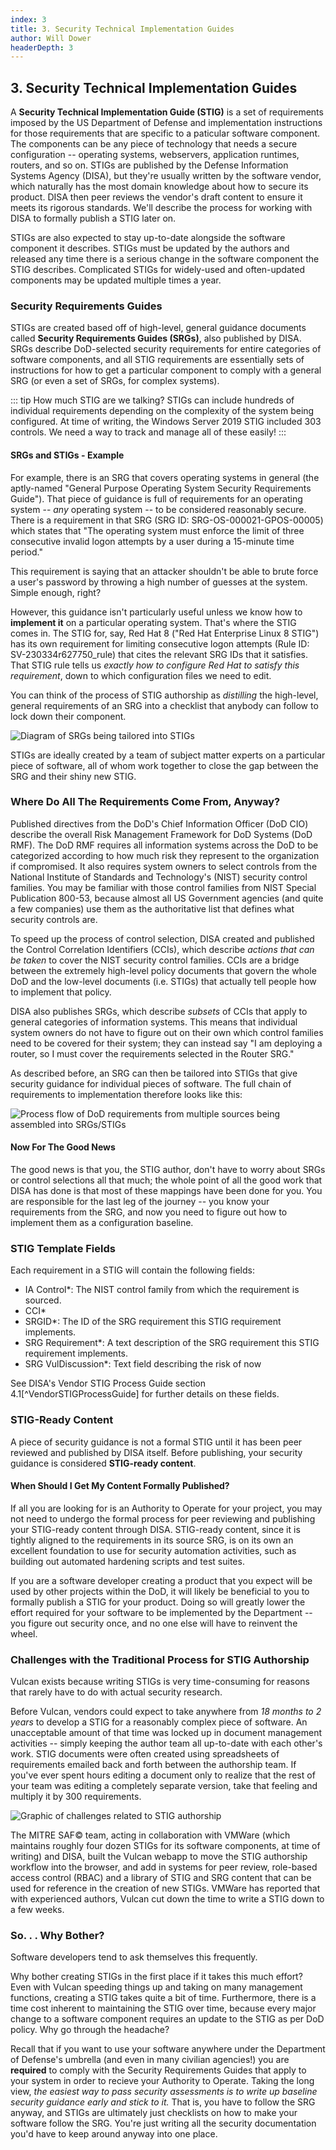 ```yaml
---
index: 3
title: 3. Security Technical Implementation Guides
author: Will Dower
headerDepth: 3
---
```


## 3. Security Technical Implementation Guides

A **Security Technical Implementation Guide (STIG)** is a set of requirements imposed by the US Department of Defense and implementation instructions for those requirements that are specific to a paticular software component. The components can be any piece of technology that needs a secure configuration -- operating systems, webservers, application runtimes, routers, and so on. STIGs are published by the Defense Information Systems Agency (DISA), but they're usually written by the software vendor, which naturally has the most domain knowledge about how to secure its product. DISA then peer reviews the vendor's draft content to ensure it meets its rigorous standards. We'll describe the process for working with DISA to formally publish a STIG later on.

STIGs are also expected to stay up-to-date alongside the software component it describes. STIGs must be updated by the authors and released any time there is a serious change in the software component the STIG describes. Complicated STIGs for widely-used and often-updated components may be updated multiple times a year.

### Security Requirements Guides

STIGs are created based off of high-level, general guidance documents called **Security Requirements Guides (SRGs)**, also published by DISA. SRGs describe DoD-selected security requirements for entire categories of software components, and all STIG requirements are essentially sets of instructions for how to get a particular component to comply with a general SRG (or even a set of SRGs, for complex systems).

::: tip How much STIG are we talking?
STIGs can include hundreds of individual requirements depending on the complexity of the system being configured. At time of writing, the Windows Server 2019 STIG included 303 controls. We need a way to track and manage all of these easily!
:::

#### SRGs and STIGs - Example

For example, there is an SRG that covers operating systems in general (the aptly-named "General Purpose Operating System Security Requirements Guide"). That piece of guidance is full of requirements for an operating system -- *any* operating system -- to be considered reasonably secure. There is a requirement in that SRG (SRG ID: SRG-OS-000021-GPOS-00005) which states that "The operating system must enforce the limit of three consecutive invalid logon attempts by a user during a 15-minute time period."

This requirement is saying that an attacker shouldn't be able to brute force a user's password by throwing a high number of guesses at the system. Simple enough, right?

However, this guidance isn't particularly useful unless we know how to **implement it** on a particular operating system. That's where the STIG comes in. The STIG for, say, Red Hat 8 ("Red Hat Enterprise Linux 8 STIG") has its own requirement for limiting consecutive logon attempts (Rule ID: SV-230334r627750_rule) that cites the relevant SRG IDs that it satisfies. That STIG rule tells us *exactly how to configure Red Hat to satisfy this requirement*, down to which configuration files we need to edit.

You can think of the process of STIG authorship as *distilling* the high-level, general requirements of an SRG into a checklist that anybody can follow to lock down their component.

![Diagram of SRGs being tailored into STIGs](../../assets/img/SRGvsSTIG.png)

STIGs are ideally created by a team of subject matter experts on a particular piece of software, all of whom work together to close the gap between the SRG and their shiny new STIG.

### Where Do All The Requirements Come From, Anyway?

Published directives from the DoD's Chief Information Officer (DoD CIO) describe the overall Risk Management Framework for DoD Systems (DoD RMF). The DoD RMF requires all information systems across the DoD to be categorized according to how much risk they represent to the organization if compromised. It also requires system owners to select controls from the National Institute of Standards and Technology's (NIST) security control families. You may be familiar with those control families from NIST Special Publication 800-53, because almost all US Government agencies (and quite a few companies) use them as the authoritative list that defines what security controls are.

To speed up the process of control selection, DISA created and published the Control Correlation Identifiers (CCIs), which describe *actions that can be taken* to cover the NIST security control families. CCIs are a bridge between the extremely high-level policy  documents that govern the whole DoD and the low-level documents (i.e. STIGs) that actually tell people how to implement that policy.

DISA also publishes SRGs, which describe *subsets* of CCIs that apply to general categories of information systems. This means that individual system owners do not have to figure out on their own which control families need to be covered for their system; they can instead say "I am deploying a router, so I must cover the requirements selected in the Router SRG."

As described before, an SRG can then be tailored into STIGs that give security guidance for individual pieces of software. The full chain of requirements to implementation therefore looks like this:

![Process flow of DoD requirements from multiple sources being assembled into SRGs/STIGs](../../assets/img/STIGSources.png)

#### Now For The Good News

The good news is that you, the STIG author, don't have to worry about SRGs or control selections all that much; the whole point of all the good work that DISA has done is that most of these mappings have been done for you. You are responsible for the last leg of the journey -- you know your requirements from the SRG, and now you need to figure out how to implement them as a configuration baseline.

### STIG Template Fields

Each requirement in a STIG will contain the following fields:

- IA Control*: The NIST control family from which the requirement is sourced.
- CCI*
- SRGID*: The ID of the SRG requirement this STIG requirement implements.
- SRG Requirement*: A text description of the SRG requirement this STIG requirement implements.
- SRG VulDiscussion*: Text field describing the risk of now 

See DISA's Vendor STIG Process Guide section 4.1[^VendorSTIGProcessGuide] for further details on these fields.

### STIG-Ready Content

A piece of security guidance is not a formal STIG until it has been peer reviewed and published by DISA itself. Before publishing, your security guidance is considered **STIG-ready content**.

#### When Should I Get My Content Formally Published?

If all you are looking for is an Authority to Operate for your project, you may not need to undergo the formal process for peer reviewing and publishing your STIG-ready content through DISA. STIG-ready content, since it is tightly aligned to the requirements in its source SRG, is on its own an excellent foundation to use for security automation activities, such as building out automated hardening scripts and test suites.

If you are a software developer creating a product that you expect will be used by other projects within the DoD, it will likely be beneficial to you to formally publish a STIG for your product. Doing so will greatly lower the effort required for your software to be implemented by the Department -- you figure out security once, and no one else will have to reinvent the wheel.

### Challenges with the Traditional Process for STIG Authorship

Vulcan exists because writing STIGs is very time-consuming for reasons that rarely have to do with actual security research.

Before Vulcan, vendors could expect to take anywhere from *18 months to 2 years* to develop a STIG for a reasonably complex piece of software. An unacceptable amount of that time was locked up in document management activities -- simply keeping the author team all up-to-date with each other's work. STIG documents were often created using spreadsheets of requirements emailed back and forth between the authorship team. If you've ever spent hours editing a document only to realize that the rest of your team was editing a completely separate version, take that feeling and multiply it by 300 requirements.

![Graphic of challenges related to STIG authorship](../../assets/img/STIGchallenges.png "Figure 1: Challenges in Traditional STIG Authorship Process")

The MITRE SAF© team, acting in collaboration with VMWare (which maintains roughly four dozen STIGs for its software components, at time of writing) and DISA, built the Vulcan webapp to move the STIG authorship workflow into the browser, and add in systems for peer review, role-based access control (RBAC) and a library of STIG and SRG content that can be used for reference in the creation of new STIGs. VMWare has reported that with experienced authors, Vulcan cut down the time to write a STIG down to a few weeks.

### So. . . Why Bother?

Software developers tend to ask themselves this frequently.

Why bother creating STIGs in the first place if it takes this much effort? Even with Vulcan speeding things up and taking on many management functions, creating a STIG takes quite a bit of time. Furthermore, there is a time cost inherent to maintaining the STIG over time, because every major change to a software component requires an update to the STIG as per DoD policy. Why go through the headache?

Recall that if you want to use your software anywhere under the Department of Defense's umbrella (and even in many civilian agencies!) you are **required** to comply with the Security Requirements Guides that apply to your system in order to recieve your Authority to Operate. Taking the long view, *the easiest way to pass security assessments is to write up baseline security guidance early and stick to it.* That is, you have to follow the SRG anyway, and STIGs are ultimately just checklists on how to make your software follow the SRG. You're just writing all the security documentation you'd have to keep around anyway into one place.